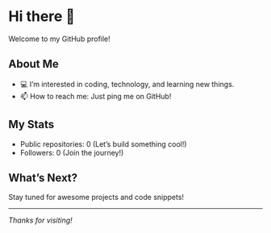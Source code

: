 # Hi there 👋

Welcome to my GitHub profile!  

## About Me

- 💻 I’m interested in coding, technology, and learning new things.
- 📫 How to reach me: Just ping me on GitHub!

## My Stats

- Public repositories: 0 (Let’s build something cool!)
- Followers: 0 (Join the journey!)

## What’s Next?

Stay tuned for awesome projects and code snippets!

---

_Thanks for visiting!_